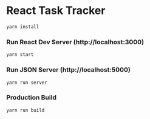 # React Task Tracker

```shell
yarn install
```

### Run React Dev Server (http://localhost:3000)

```shell
yarn start
```

### Run JSON Server (http://localhost:5000)

```shell
yarn run server
```

### Production Build

```shell
yarn run build
```
